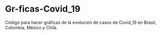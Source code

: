 # Gr-ficas-Covid_19
Código para hacer gráficas de la evolución de casos de Covid_19 en Brasil, Colombia, México y Chile. 
